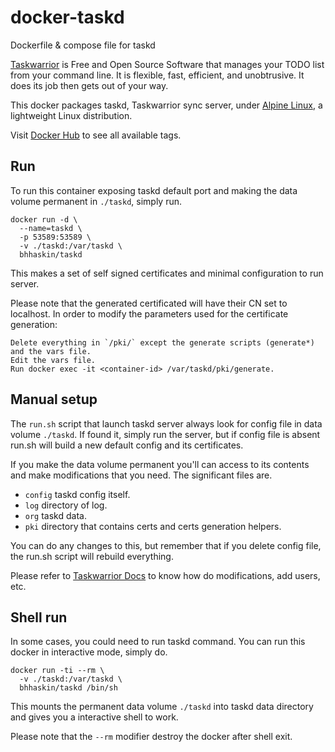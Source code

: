 # docker-taskd
Dockerfile &amp; compose file for taskd

[Taskwarrior](https://www.taskwarrior.org/) is Free and Open Source Software that manages your TODO list from your command line. It is flexible, fast, efficient, and unobtrusive. It does its job then gets out of your way.

This docker packages taskd, Taskwarrior sync server, under [Alpine Linux](https://alpinelinux.org/), a lightweight Linux distribution.

Visit [Docker Hub](https://hub.docker.com/r/bhhaskin/taskd) to see all available tags.

## Run
To run this container exposing taskd default port and making the data volume permanent in `./taskd`, simply run.

```shell
docker run -d \
  --name=taskd \
  -p 53589:53589 \
  -v ./taskd:/var/taskd \
  bhhaskin/taskd
```

This makes a set of self signed certificates and minimal configuration to run server.

Please note that the generated certificated will have their CN set to localhost. In order to modify the parameters used for the certificate generation:

    Delete everything in `/pki/` except the generate scripts (generate*) and the vars file.
    Edit the vars file.
    Run docker exec -it <container-id> /var/taskd/pki/generate.

## Manual setup
The `run.sh` script that launch taskd server always look for config file in data volume `./taskd`. If found it, simply run the server, but if config file is absent run.sh will build a new default config and its certificates.

If you make the data volume permanent you'll can access to its contents and make modifications that you need. The significant files are.

* `config` taskd config itself.
* `log` directory of log.
* `org` taskd data.
* `pki` directory that contains certs and certs generation helpers.

You can do any changes to this, but remember that if you delete config file, the run.sh script will rebuild everything.

Please refer to [Taskwarrior Docs](https://taskwarrior.org/docs/) to know how do modifications, add users, etc.

## Shell run
In some cases, you could need to run taskd command. You can run this docker in interactive mode, simply do.

```shell
docker run -ti --rm \
  -v ./taskd:/var/taskd \
  bhhaskin/taskd /bin/sh
```

This mounts the permanent data volume `./taskd` into taskd data directory and gives you a interactive shell to work.

Please note that the `--rm` modifier destroy the docker after shell exit.